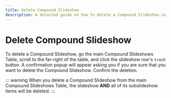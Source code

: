 ```yaml
---
title: Delete Compound Slideshow
description: A detailed guide on how to delete a Compound Slideshow in Displagent.
---
```


# Delete Compound Slideshow

To delete a Compound Slideshow, go the main Compound Slideshows Table, scroll to the far-right of the table, and click the slideshow row's `trash` button. A confirmation popup will appear asking you if you are sure that you want to delete the Compound Slideshow. Confirm the deletion.

::: warning
When you delete a Compound Slideshow from the main Compound Slideshows Table, the slideshow **AND** all of its subslideshow items will be deleted.
:::